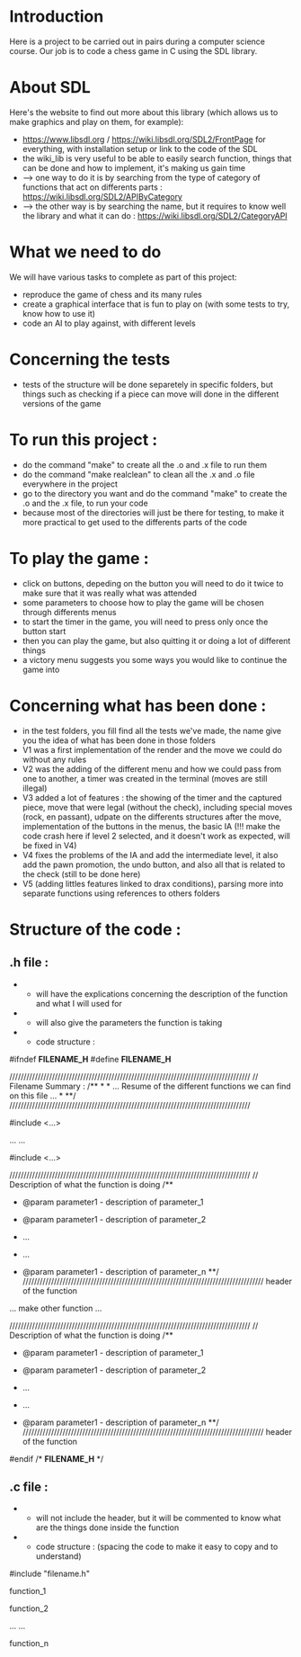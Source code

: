 # Introduction 

Here is a project to be carried out in pairs during a computer science course.
Our job is to code a chess game in C using the SDL library.

# About SDL
Here's the website to find out more about this library (which allows us to make graphics and play on them, for example): 
- https://www.libsdl.org / https://wiki.libsdl.org/SDL2/FrontPage for everything, with installation setup or link to the code of the SDL 
- the wiki_lib is very useful to be able to easily search function, things that can be done and how to implement, it's making us gain time
- --> one way to do it is by searching from the type of category of functions that act on differents parts : https://wiki.libsdl.org/SDL2/APIByCategory
- --> the other way is by searching the name, but it requires to know well the library and what it can do : https://wiki.libsdl.org/SDL2/CategoryAPI

# What we need to do 
We will have various tasks to complete as part of this project: 
- reproduce the game of chess and its many rules 
- create a graphical interface that is fun to play on (with some tests to try, know how to use it)
- code an AI to play against, with different levels 

# Concerning the tests
- tests of the structure will be done separetely in specific folders, but things such as checking if a piece can move will done in the different versions of the game 

# To run this project : 
- do the command "make" to create all the .o and .x file to run them 
- do the command "make realclean" to clean all the .x and .o file everywhere in the project
- go to the directory you want and do the command "make" to create the .o and the .x file, to run your code
- because most of the directories will just be there for testing, to make it more practical to get used to the differents parts of the code


# To play the game : 
- click on buttons, depeding on the button you will need to do it twice to make sure that it was really what was attended
- some parameters to choose how to play the game will be chosen through differents menus
- to start the timer in the game, you will need to press only once the button start
- then you can play the game, but also quitting it or doing a lot of different things
- a victory menu suggests you some ways you would like to continue the game into 

# Concerning what has been done :
- in the test folders, you fill find all the tests we've made, the name give you the idea of what has been done in those folders
- V1 was a first implementation of the render and the move we could do without any rules 
- V2 was the adding of the different menu and how we could pass from one to another, a timer was created in the terminal (moves are still illegal)
- V3 added a lot of features : the showing of the timer and the captured piece, move that were legal (without the check), including special moves (rock, en passant), udpate on the differents structures after the move, implementation of the buttons in the menus, the basic IA (!!! make the code crash here if level 2 selected, and it doesn't work as expected, will be fixed in V4)
- V4 fixes the problems of the IA and add the intermediate level, it also add the pawn promotion, the undo button, and also all that is related to the check (still to be done here)
- V5 (adding littles features linked to drax conditions), parsing more into separate functions using references to others folders

# Structure of the code : 

## .h file : 
- - will have the explications concerning the description of the function and what I will used for 
- - will also give the parameters the function is taking 
- - code structure : 

#ifndef __FILENAME_H__
#define __FILENAME_H__


/////////////////////////////////////////////////////////////////////////////////////
// Filename Summary : 
/**
 *
 * 
 … 
 Resume of the different functions we can find on this file
 …
 *
**/
/////////////////////////////////////////////////////////////////////////////////////


#include <…>

…
…

#include <…>


/////////////////////////////////////////////////////////////////////////////////////
// Description of what the function is doing 
/**
 * @param parameter1 - description of parameter_1
 * @param parameter1 - description of parameter_2

 * …
 * …

 * @param parameter1 - description of parameter_n
**/ 
/////////////////////////////////////////////////////////////////////////////////////
header of the function 


…
make other function
…


/////////////////////////////////////////////////////////////////////////////////////
// Description of what the function is doing 
/**
 * @param parameter1 - description of parameter_1
 * @param parameter1 - description of parameter_2

 * …
 * …

 * @param parameter1 - description of parameter_n
**/ 
/////////////////////////////////////////////////////////////////////////////////////
header of the function 


#endif /* __FILENAME_H__ */


## .c file  : 
- - will not include the header, but it will be commented to know what are the things done inside the function
- - code structure : (spacing the code to make it easy to copy and to understand)

#include "filename.h"


function_1


function_2


…
…



function_n